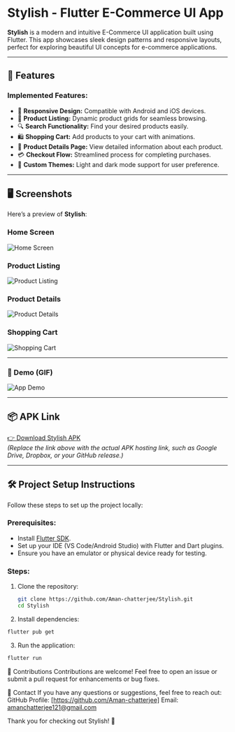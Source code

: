 # Stylish - Flutter E-Commerce UI App

**Stylish** is a modern and intuitive E-Commerce UI application built using Flutter. This app showcases sleek design patterns and responsive layouts, perfect for exploring beautiful UI concepts for e-commerce applications.

---

## 🚀 Features

### Implemented Features:
- 📱 **Responsive Design:** Compatible with Android and iOS devices.
- 🛒 **Product Listing:** Dynamic product grids for seamless browsing.
- 🔍 **Search Functionality:** Find your desired products easily.
- 🛍️ **Shopping Cart:** Add products to your cart with animations.
- 📖 **Product Details Page:** View detailed information about each product.
- 💳 **Checkout Flow:** Streamlined process for completing purchases.
- 🎨 **Custom Themes:** Light and dark mode support for user preference.

---

## 🖥️ Screenshots

Here’s a preview of **Stylish**:

### Home Screen
![Home Screen](./screenshots/home_screen.png)

### Product Listing
![Product Listing](./screenshots/product_listing.png)

### Product Details
![Product Details](./screenshots/product_details.png)

### Shopping Cart
![Shopping Cart](./screenshots/shopping_cart.png)

---

### 🎥 Demo (GIF)

![App Demo](./screenshots/demo.gif)

---

## 📦 APK Link

[👉 Download Stylish APK](#)  
*(Replace the link above with the actual APK hosting link, such as Google Drive, Dropbox, or your GitHub release.)*

---

## 🛠️ Project Setup Instructions

Follow these steps to set up the project locally:

### Prerequisites:
- Install [Flutter SDK](https://flutter.dev/docs/get-started/install).
- Set up your IDE (VS Code/Android Studio) with Flutter and Dart plugins.
- Ensure you have an emulator or physical device ready for testing.

### Steps:
1. Clone the repository:
   ```bash
   git clone https://github.com/Aman-chatterjee/Stylish.git
   cd Stylish
   ```
2. Install dependencies:
```bash
flutter pub get
```

3. Run the application:
```bash
flutter run
```



🤝 Contributions
Contributions are welcome! Feel free to open an issue or submit a pull request for enhancements or bug fixes.



📧 Contact
If you have any questions or suggestions, feel free to reach out:
GitHub Profile: [https://github.com/Aman-chatterjee]
Email: amanchatterjee121@gmail.com



Thank you for checking out Stylish! 🚀
